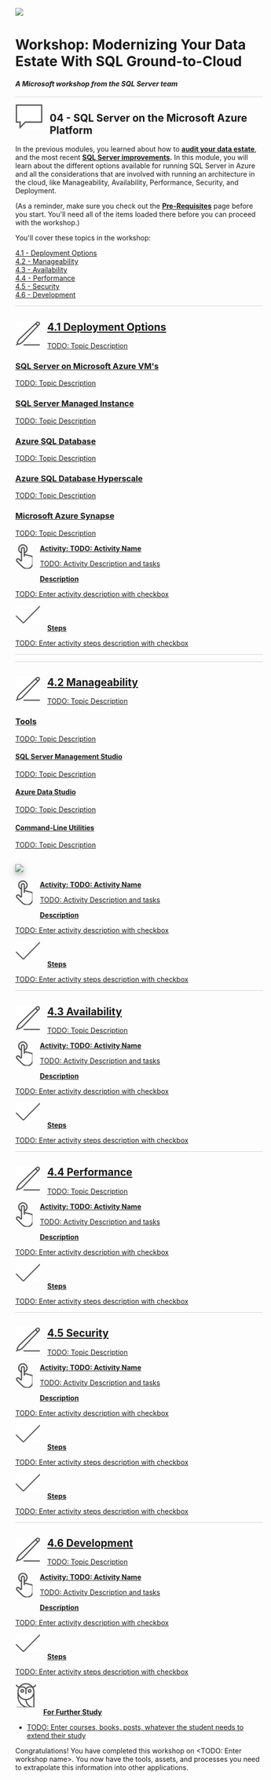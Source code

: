 ![](../graphics/microsoftlogo.png)

# Workshop: Modernizing Your Data Estate With SQL Ground-to-Cloud
#### <i>A Microsoft workshop from the SQL Server team</i>

<p style="border-bottom: 1px solid lightgrey;"></p>

<img style="float: left; margin: 0px 15px 15px 0px;" src="./graphics/textbubble.png"> <h2>04 - SQL Server on the Microsoft Azure Platform</h2>

In the previous modules, you learned about how to <a href="https://github.com/sqlballs/mSQLg2c/blob/Josh/modules/02-AuditingYourDataEstateArchitecture.md" target="_blank"> <b>audit your data estate</b></a>, and the most recent <a href="https://github.com/sqlballs/mSQLg2c/blob/Josh/modules/03-SQLServerImprovements.md" target="_blank"><b>SQL Server improvements</a>.</b> In this module, you will learn about the different options available for running SQL Server in Azure and all the considerations that are involved with running an architecture in the cloud, like Manageability, Availability, Performance, Security, and Deployment. 

(As a reminder, make sure you check out the <a href="https://github.com/sqlballs/mSQLg2c/blob/Josh/modules/01-SetupandWorkshopMethodology.md" target="_blank"><b>Pre-Requisites</b></a> page before you start. You'll need all of the items loaded there before you can proceed with the workshop.)

You'll cover these topics in the workshop:
<dl>

  <dt><a href="url" target="_blank">4.1 - Deployment Options<dt>
  <dt><a href="url" target="_blank">4.2 - Manageability<dt>
  <dt><a href="url" target="_blank">4.3 - Availability<dt>
  <dt><a href="url" target="_blank">4.4 - Performance<dt>
  <dt><a href="url" target="_blank">4.5 - Security<dt>
  <dt><a href="url" target="_blank">4.6 - Development<dt>

</dl>

<p style="border-bottom: 1px solid lightgrey;"></p>

<h2><img style="float: left; margin: 0px 15px 15px 0px;" src="./graphics/pencil2.png">4.1 Deployment Options</h2>

TODO: Topic Description

<h3>SQL Server on Microsoft Azure VM's</h3>

TODO: Topic Description

<h3>SQL Server Managed Instance</h3>

TODO: Topic Description

<h3>Azure SQL Database</h3>

TODO: Topic Description

<h3>Azure SQL Database Hyperscale</h3>

TODO: Topic Description

<h3>Microsoft Azure Synapse</h3>

TODO: Topic Description



<p><img style="float: left; margin: 0px 15px 15px 0px;" src="./graphics/point1.png"><b>Activity: TODO: Activity Name</b></p>

TODO: Activity Description and tasks

<p><b>Description</b></p>

TODO: Enter activity description with checkbox

<p><img style="margin: 0px 15px 15px 0px;" src="./graphics/checkmark.png"><b>Steps</b></p>

TODO: Enter activity steps description with checkbox

<p style="border-bottom: 1px solid lightgrey;"></p>

<p style="border-bottom: 1px solid lightgrey;"></p>

<h2><img style="float: left; margin: 0px 15px 15px 0px;" src="./graphics/pencil2.png">4.2 Manageability</h2>

TODO: Topic Description

<h3>Tools</h3>

TODO: Topic Description

<h4>SQL Server Management Studio</h4>

TODO: Topic Description

<h4>Azure Data Studio</h4>

TODO: Topic Description

<h4>Command-Line Utilities</h4>

TODO: Topic Description

<br>

<img style="height: 400; box-shadow: 0 4px 8px 0 rgba(0, 0, 0, 0.2), 0 6px 20px 0 rgba(0, 0, 0, 0.19);" src="https://docs.microsoft.com/en-us/sql/big-data-cluster/media/concept-security/cluster_endpoints.png">

<br>

<p><img style="float: left; margin: 0px 15px 15px 0px;" src="./graphics/point1.png"><b>Activity: TODO: Activity Name</b></p>

TODO: Activity Description and tasks

<p><b>Description</b></p>

TODO: Enter activity description with checkbox

<p><img style="margin: 0px 15px 15px 0px;" src="./graphics/checkmark.png"><b>Steps</b></p>

TODO: Enter activity steps description with checkbox

<p style="border-bottom: 1px solid lightgrey;"></p>

<h2><img style="float: left; margin: 0px 15px 15px 0px;" src="./graphics/pencil2.png">4.3 Availability</h2>

TODO: Topic Description

<p><img style="float: left; margin: 0px 15px 15px 0px;" src="./graphics/point1.png"><b>Activity: TODO: Activity Name</b></p>

TODO: Activity Description and tasks

<p><b>Description</b></p>

TODO: Enter activity description with checkbox

<p><img style="margin: 0px 15px 15px 0px;" src="./graphics/checkmark.png"><b>Steps</b></p>

TODO: Enter activity steps description with checkbox

<p style="border-bottom: 1px solid lightgrey;"></p>

<h2><img style="float: left; margin: 0px 15px 15px 0px;" src="./graphics/pencil2.png">4.4 Performance</h2>

TODO: Topic Description

<p><img style="float: left; margin: 0px 15px 15px 0px;" src="./graphics/point1.png"><b>Activity: TODO: Activity Name</b></p>

TODO: Activity Description and tasks

<p><b>Description</b></p>

TODO: Enter activity description with checkbox

<p><img style="margin: 0px 15px 15px 0px;" src="./graphics/checkmark.png"><b>Steps</b></p>

TODO: Enter activity steps description with checkbox

<p style="border-bottom: 1px solid lightgrey;"></p>

<h2><img style="float: left; margin: 0px 15px 15px 0px;" src="./graphics/pencil2.png">4.5 Security</h2>

TODO: Topic Description

<p><img style="float: left; margin: 0px 15px 15px 0px;" src="./graphics/point1.png"><b>Activity: TODO: Activity Name</b></p>

TODO: Activity Description and tasks

<p><b>Description</b></p>

TODO: Enter activity description with checkbox

<p><img style="margin: 0px 15px 15px 0px;" src="./graphics/checkmark.png"><b>Steps</b></p>

TODO: Enter activity steps description with checkbox

<p><img style="margin: 0px 15px 15px 0px;" src="./graphics/checkmark.png"><b>Steps</b></p>

TODO: Enter activity steps description with checkbox

<p style="border-bottom: 1px solid lightgrey;"></p>

<h2><img style="float: left; margin: 0px 15px 15px 0px;" src="./graphics/pencil2.png">4.6 Development</h2>

TODO: Topic Description

<p><img style="float: left; margin: 0px 15px 15px 0px;" src="./graphics/point1.png"><b>Activity: TODO: Activity Name</b></p>

TODO: Activity Description and tasks

<p><b>Description</b></p>

TODO: Enter activity description with checkbox

<p><img style="margin: 0px 15px 15px 0px;" src="./graphics/checkmark.png"><b>Steps</b></p>

TODO: Enter activity steps description with checkbox




<p><img style="margin: 0px 15px 15px 0px;" src="./graphics/owl.png"><b>For Further Study</b></p>
<ul>
    <li><a href="url" target="_blank">TODO: Enter courses, books, posts, whatever the student needs to extend their study</a></li>
</ul>

Congratulations! You have completed this workshop on <TODO: Enter workshop name>. You now have the tools, assets, and processes you need to extrapolate this information into other applications.